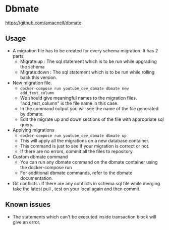 # Dbmate

https://github.com/amacneil/dbmate

## Usage
- A migration file has to be created for every schema migration. It has  2 parts 
    - Migrate:up : The sql statement which is to be run while upgrading the schema
    - Migrate:down : The sql statement which is to be run while rolling back this version.
- New migration file. 
    - `docker-compose run youtube_dev_dbmate dbmate new add_test_column`
    - We should give meaningful names to the migration files. "add_test_column" is the file name in this case.  
    - In the command output you will see the name of the file generated by dbmate.
    - Edit the migrate up and down sections of the file with appropriate sql query.
- Applying migrations
    - `docker-compose run youtube_dev_dbmate dbmate up`
    - This will apply all the migrations on a new database container.
    - This command is just to see if your migration is correct or not.
    - If there are no errors, commit all the files to repository.
- Custom dbmate command
    - You can run any dbmate command on the dbmate container using the docker-compose run
    - For additional dbmate commands, refer to the dbmate documentation.  
- Git conflicts : If there are any conflicts in schema.sql file while merging take the latest pull , test on your local again and then commit.

## Known issues
- The statements which can't be executed inside transaction block will give an error. 
